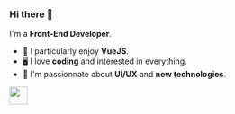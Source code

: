 ### Hi there 🤙

I'm a **Front-End Developer**.

- 🌱 I particularly enjoy **VueJS**.
- 🖥 I love **coding** and interested in everything. 
- 🔭 I'm passionnate about **UI/UX** and **new technologies**.

<p>
  <a href="https://codepen.io/reavenclaw" target="_blank">
    <img src="https://s2.svgbox.net/social.svg?ic=codepen&color=ffffff" width="32" height="32">
  </a>
</p>
<!-- 
<img src="https://github-readme-stats.vercel.app/api/top-langs/?username=o-louis&layout=compact&hide_border=true&theme=graywhite" height="160" align="left" />
<img src="https://github-readme-stats.vercel.app/api?username=o-louis&show_icons=true&show_private=true&=&hide_border=true&count_private=true&hide=stars&theme=graywhite" height="160"/> -->

